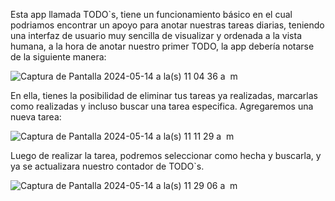 Esta app llamada TODO`s, tiene un funcionamiento básico en el cual podriamos encontrar un apoyo para anotar nuestras tareas diarias, teniendo una interfaz de usuario muy sencilla de visualizar y ordenada a la vista humana, a la hora de anotar nuestro primer TODO, la app debería notarse de la siguiente manera: 

![Captura de Pantalla 2024-05-14 a la(s) 11 04 36 a  m](https://github.com/camilagh56/ProyectTODOs/assets/127071473/9b6c277c-2859-4e3a-8591-fdd57a4caf9d)

En ella, tienes la posibilidad de eliminar tus tareas ya realizadas, marcarlas como realizadas y incluso buscar una tarea especifica.
Agregaremos una nueva tarea: 

![Captura de Pantalla 2024-05-14 a la(s) 11 11 29 a  m](https://github.com/camilagh56/ProyectTODOs/assets/127071473/c3eaafd0-f454-4cec-83ff-6e9ce226fe8d)

Luego de realizar la tarea, podremos seleccionar como hecha y buscarla, y ya se actualizara nuestro contador de TODO`s.

![Captura de Pantalla 2024-05-14 a la(s) 11 29 06 a  m](https://github.com/camilagh56/ProyectTODOs/assets/127071473/db9bc5f5-6466-4f09-9451-a7d5d5fed3cf)




